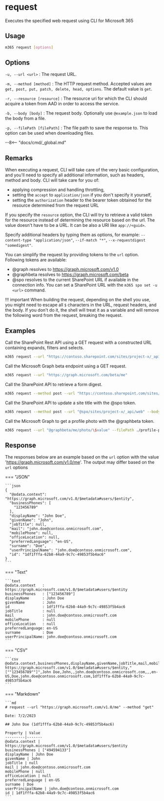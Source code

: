 # request

Executes the specified web request using CLI for Microsoft 365

## Usage

```sh
m365 request [options]
```

## Options

`-u, --url <url>`
: The request URL.

`-m, --method [method]`
: The HTTP request method. Accepted values are `get, post, put, patch, delete, head, options`. The default value is `get`.

`-r, --resource [resource]`
: The resource uri for which the CLI should acquire a token from AAD in order to access
the service.

`-b, --body [body]`
: The request body. Optionally use `@example.json` to load the body from a file.

`-p, --filePath [filePath]`
: The file path to save the response to. This option can be used when downloading files.

--8<-- "docs/cmd/_global.md"

## Remarks

When executing a request, CLI will take care of the very basic configuration, and you'll need to specify all additional information, such as headers, method and body. CLI will take care for you of:

- applying compression and handling throttling,
- setting the `accept` to `application/json` if you don't specify it yourself,
- setting the `authorization` header to the bearer token obtained for the resource determined from the request URL

If you specify the `resource` option, the CLI will try to retrieve a valid token for the resource instead of determining the resource based on the url. The value doesn't have to be a URL. It can be also a URI like `app://<guid>`.

Specify additional headers by typing them as options, for example: `--content-type "application/json"`, `--if-match "*"`, `--x-requestdigest "somedigest"`.

You can simplify the request by providing tokens to the `url` option. Following tokens are available:
- @graph resolves to https://graph.microsoft.com/v1.0
- @graphbeta resolves to https://graph.microsoft.com/beta
- @spo resolves to the current SharePoint URL if available in the connection info. You can set a SharePoint URL with the `m365 spo set -u <url>` command.

!!! important
    When building the request, depending on the shell you use, you might need to escape all `$` characters in the URL, request headers, and the body. If you don't do it, the shell will treat it as a variable and will remove the following word from the request, breaking the request.

## Examples

Call the SharePoint Rest API using a GET request with a constructed URL containing expands, filters and selects.

```sh
m365 request --url "https://contoso.sharepoint.com/sites/project-x/_api/web/siteusers?\$filter=IsShareByEmailGuestUser eq true&\$expand=Groups&\$select=Title,LoginName,Email,Groups/LoginName" --accept "application/json;odata=nometadata"
```

Call the Microsoft Graph beta endpoint using a GET request.

```sh
m365 request --url "https://graph.microsoft.com/beta/me"
```

Call the SharePoint API to retrieve a form digest.

```sh
m365 request --method post --url "https://contoso.sharepoint.com/sites/project-x/_api/contextinfo"
```

Call the SharePoint API to update a site title with the @spo token.

```sh
m365 request --method post --url "@spo/sites/project-x/_api/web" --body '{ "Title": "New title" }' --content-type "application/json" --x-http-method "PATCH"
```

Call the Microsoft Graph to get a profile photo with the @graphbeta token.

```sh
m365 request --url "@graphbeta/me/photo/\$value" --filePath ./profile-pic.jpg
```

## Response

The responses below are an example based on the `url` option with the value 'https://graph.microsoft.com/v1.0/me'. The output may differ based on the `url` options

=== "JSON"

    ```json
    {
      "@odata.context": "https://graph.microsoft.com/v1.0/$metadata#users/$entity",
      "businessPhones": [
        "123456789"
      ],
      "displayName": "John Doe",
      "givenName": "John",
      "jobTitle": null,
      "mail": "john.doe@contoso.onmicrosoft.com",
      "mobilePhone": null,
      "officeLocation": null,
      "preferredLanguage": "en-US",
      "surname": "Doe",
      "userPrincipalName": "john.doe@contoso.onmicrosoft.com",
      "id": "1df1fffa-62b8-44a9-9c7c-49853f5b4ac6"
    }
    ```

=== "Text"

    ```text
    @odata.context   : https://graph.microsoft.com/v1.0/$metadata#users/$entity
    businessPhones   : ["123456789"]
    displayName      : John Doe
    givenName        : John
    id               : 1df1fffa-62b8-44a9-9c7c-49853f5b4ac6
    jobTitle         : null
    mail             : john.doe@contoso.onmicrosoft.com
    mobilePhone      : null
    officeLocation   : null
    preferredLanguage: en-US
    surname          : Doe
    userPrincipalName: john.doe@contoso.onmicrosoft.com
    ```

=== "CSV"

    ```csv
    @odata.context,businessPhones,displayName,givenName,jobTitle,mail,mobilePhone,officeLocation,preferredLanguage,surname,userPrincipalName,id
    https://graph.microsoft.com/v1.0/$metadata#users/$entity,"[""123456789""]",John Doe,John,,john.doe@contoso.onmicrosoft.com,,,en-US,Doe,john.doe@contoso.onmicrosoft.com,1df1fffa-62b8-44a9-9c7c-49853f5b4ac6
    ```

=== "Markdown"

    ```md
    # request --url "https://graph.microsoft.com/v1.0/me" --method "get"

    Date: 7/2/2023

    ## John Doe (1df1fffa-62b8-44a9-9c7c-49853f5b4ac6)

    Property | Value
    ---------|-------
    @odata.context | https://graph.microsoft.com/v1.0/$metadata#users/$entity
    businessPhones | ["494594133"]
    displayName | John Doe
    givenName | John
    jobTitle | null
    mail | john.doe@contoso.onmicrosoft.com
    mobilePhone | null
    officeLocation | null
    preferredLanguage | en-US
    surname | Doe
    userPrincipalName | john.doe@contoso.onmicrosoft.com
    id | 1df1fffa-62b8-44a9-9c7c-49853f5b4ac6
    ```
